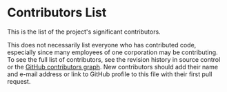 # Contributors List

This is the list of the project's significant contributors.

This does not necessarily list everyone who has contributed code, especially
since many employees of one corporation may be contributing. To see the full
list of contributors, see the revision history in source control or the [GitHub
contributors
graph](https://github.com/Ed-Fi-Alliance-OSS/api.ed-fi.org/network/dependencies).
New contributors should add their name and e-mail address or link to GitHub
profile to this file with their first pull request.
